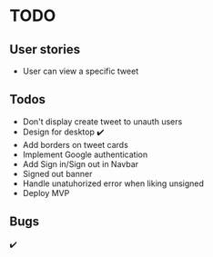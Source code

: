 # TODO

## User stories

- User can view a specific tweet

## Todos

- Don't display create tweet to unauth users
- Design for desktop ✔️
- Add borders on tweet cards
- Implement Google authentication
- Add Sign in/Sign out in Navbar
- Signed out banner
- Handle unatuhorized error when liking unsigned
- Deploy MVP

## Bugs

✔️
